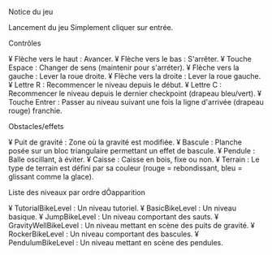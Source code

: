 Notice du jeu

Lancement du jeu 
Simplement cliquer sur entrée.


Contrôles

¥ Flèche vers le haut : Avancer.
¥ Flèche vers le bas : S'arrêter.
¥ Touche Espace : Changer de sens (maintenir pour s'arréter).
¥ Flèche vers la gauche : Lever la roue droite.
¥ Flèche vers la droite : Lever la roue gauche.
¥ Lettre R : Recommencer le niveau depuis le début.
¥ Lettre C : Recommencer le niveau depuis le dernier checkpoint (drapeau bleu/vert).
¥ Touche Entrer : Passer au niveau suivant une fois la ligne d'arrivée (drapeau rouge) franchie.



Obstacles/effets

¥ Puit de gravité : Zone où la gravité est modifiée.
¥ Bascule : Planche posée sur un bloc triangulaire permettant un effet de bascule.
¥ Pendule : Balle oscillant, à éviter.
¥ Caisse : Caisse en bois, fixe ou non.
¥ Terrain : Le type de terrain est défini par sa couleur (rouge = rebondissant, bleu = glissant comme la glace).



Liste des niveaux par ordre dÕapparition
 
¥ TutorialBikeLevel : Un niveau tutoriel.
¥ BasicBikeLevel : Un niveau basique.
¥ JumpBikeLevel : Un niveau comportant des sauts.
¥ GravityWellBikeLevel :  Un niveau mettant en scène des puits de gravité.
¥ RockerBikeLevel :  Un niveau comportant des bascules.
¥ PendulumBikeLevel : Un niveau mettant en scène des pendules.


